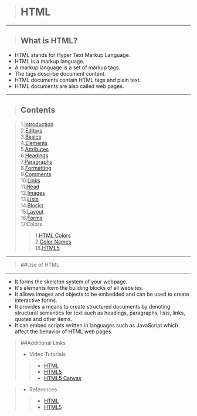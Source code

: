 
># HTML 

***

>## What is HTML? 

- HTML stands for Hyper Text Markup Language.
- HTML is a markup language.
- A markup language is a set of markup tags.
- The tags describe document content.
- HTML documents contain HTML tags and plain text.
- HTML documents are also called web pages.

----

>## Contents


>1.[Introduction](http://www.w3schools.com/html/html_intro.asp)<br>
>2.[Editors](http://www.w3schools.com/html/html_editors.asp)<br>
>3.[Basics](http://www.w3schools.com/html/html_basic.asp)<br>
>4.[Elements](http://www.w3schools.com/html/html_elements.asp)<br>
>5.[Attributes](http://www.w3schools.com/html/html_attributes.asp)<br>
>6.[Headings](http://www.w3schools.com/html/html_headings.asp)<br>
>7.[Paragraphs](http://www.w3schools.com/html/html_paragraphs.asp)<br>
>8.[Formatting](http://www.w3schools.com/html/html_formatting.asp)<br>
>9.[Comments](http://www.w3schools.com/html/html_comments.asp)<br>
>10.[Links](http://www.w3schools.com/html/html_links.asp)<br>
>11.[Head](http://www.w3schools.com/html/html_head.asp)<br>
>12.[Images](http://www.w3schools.com/html/html_images.asp)<br>
>13.[Lists](http://www.w3schools.com/html/html_lists.asp)<br>
>14.[Blocks](http://www.w3schools.com/html/html_blocks.asp)<br>
>15.[Layout](http://www.w3schools.com/html/html_layout.asp)<br>
>16.[Forms](http://www.w3schools.com/html/html_forms.asp)<br>
>17.Colors<br>
> >1.[HTML Colors](http://www.w3schools.com/html/html_colors.asp)<br>
> >2.[Color Names](http://www.w3schools.com/html/html_colornames.asp)<br>
>18.[HTML5](http://www.w3schools.com/html/html5_intro.asp)<br>


---

>##Use of HTML

---

-  It forms the skeleton system of your webpage.
-  It's elements form the building blocks of all websites.
-  It allows images and objects to be embedded and can be used to create interactive forms. 
- It provides a means to create structured documents by denoting structural semantics for text such as headings, paragraphs, lists, links, quotes and other items. 
- It can embed scripts written in languages such as JavaScript which affect the behavior of HTML web pages.



>##Additional Links
>- Video Tutorials
>>- [HTML](https://buckysroom.org/videos.php?cat=40)
>>- [HTML5](https://buckysroom.org/videos.php?cat=43)
>>- [HTML5 Canvas](https://buckysroom.org/videos.php?cat=81)


>- References
>>- [HTML](http://en.wikipedia.org/wiki/HTML)
>>- [HTML5](http://www.html5rocks.com/en/)







